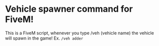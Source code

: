 # Vehicle spawner command for FiveM!
This is a FiveM script, whenever you type /veh (vehicle name) the vehicle will spawn in the game! Ex. `/veh adder`

